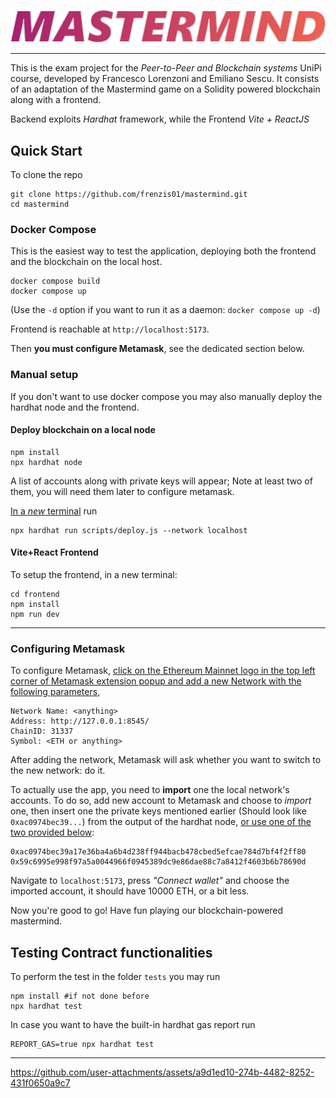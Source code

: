 <!-- <p align="center">
<img alt="Logo Banner" src="images/Mastermind_logo_Border.jpg"/>
<br/>
</p> -->

![Alt text](media/Mastermind_logo_Border.png)
<!-- # Mastermind -->
---
This is the exam project for the *Peer-to-Peer and Blockchain systems* UniPi course, developed by Francesco Lorenzoni and Emiliano Sescu.
It consists of an adaptation of the Mastermind game on a Solidity powered blockchain along with a frontend.

Backend exploits *Hardhat* framework, while the Frontend *Vite + ReactJS*

## Quick Start

To clone the repo
```
git clone https://github.com/frenzis01/mastermind.git
cd mastermind
```

### Docker Compose
This is the easiest way to test the application, deploying both the frontend and the blockchain on the local host.

```
docker compose build
docker compose up
```
(Use the `-d` option if you want to run it as a daemon: `docker compose up -d`)


Frontend is reachable at `http://localhost:5173`.

Then **you must configure Metamask**, see the dedicated section below.

### Manual setup

If you don't want to use docker compose you may also manually deploy the hardhat node and the frontend. 

#### Deploy blockchain on a local node
```
npm install
npx hardhat node
```
A list of accounts along with private keys will appear;
Note at least two of them, you will need them later to configure metamask.

<u>In a *new* terminal</u> run
```
npx hardhat run scripts/deploy.js --network localhost
```

#### Vite+React Frontend
To setup the frontend, in a new terminal:
```
cd frontend
npm install
npm run dev
```
---
### Configuring Metamask
To configure Metamask, <u>click on the Ethereum Mainnet logo in the top left corner of Metamask extension popup and add a new Network with the following parameters</u>,
```
Network Name: <anything>
Address: http://127.0.0.1:8545/
ChainID: 31337
Symbol: <ETH or anything>
```

After adding the network, Metamask will ask whether you want to switch to the new network: do it.

To actually use the app, you need to **import** one the local network's accounts.
To do so, add new account to Metamask and choose to *import* one, then insert one the private keys mentioned earlier (Should look like `0xac0974bec39...`) from the output of the hardhat node, <u>or use one of the two provided below</u>:
```
0xac0974bec39a17e36ba4a6b4d238ff944bacb478cbed5efcae784d7bf4f2ff80
0x59c6995e998f97a5a0044966f0945389dc9e86dae88c7a8412f4603b6b78690d
```

Navigate to `localhost:5173`, press *"Connect wallet"* and choose the imported account, it should have 10000 ETH, or a bit less.

Now you're good to go! Have fun playing our blockchain-powered mastermind.

## Testing Contract functionalities

To perform the test in the folder `tests` you may run
```
npm install #if not done before
npx hardhat test
```
In case you want to have the built-in hardhat gas report run
```
REPORT_GAS=true npx hardhat test
```

---



https://github.com/user-attachments/assets/a9d1ed10-274b-4482-8252-431f0650a9c7

